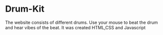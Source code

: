 # Drum-Kit
The website consists of different drums. Use your mouse to beat the drum and hear vibes of the beat.
It was created HTML,CSS and Javascript
